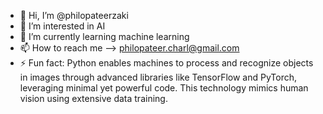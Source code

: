 - 👋 Hi, I’m @philopateerzaki
- 👀 I’m interested in AI
- 🛫 I’m currently learning machine learning
- 📫 How to reach me --> philopateer.charl@gmail.com 
- ⚡ Fun fact: Python enables machines to process and recognize objects in images through advanced libraries like TensorFlow and PyTorch, leveraging minimal yet powerful code. This technology mimics human vision using extensive data training.

<!---
philopateerzaki/philopateerzaki is a ✨ special ✨ repository because its `README.md` (this file) appears on your GitHub profile.
You can click the Preview link to take a look at your changes.
--->
